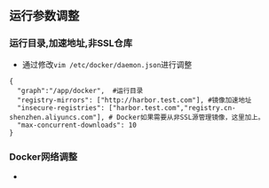 运行参数调整
---

### 运行目录,加速地址,非SSL仓库

* 通过修改`vim /etc/docker/daemon.json`进行调整

```
{
  "graph":"/app/docker",  #运行目录
  "registry-mirrors": ["http://harbor.test.com"], #镜像加速地址
  "insecure-registries": ["harbor.test.com","registry.cn-shenzhen.aliyuncs.com"], # Docker如果需要从非SSL源管理镜像，这里加上。
  "max-concurrent-downloads": 10
}
```


### Docker网络调整 

* 

```

```
